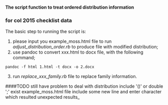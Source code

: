 #### The script function to treat ordered distribution information
### for col 2015 checklist data

The basic step to running the script is:

1. please input you example_moss.html file to run *adjust_distribution_order.rb* to produce file with modified distribution;
2. use pandoc to convert xxx.html to docx file, with the following command;
```
pandoc -f html 1.html -t docx -o 2.docx
```
3. run *replace_xxx_family.rb* file to replace family information.

####TODO
still have problem to deal with distribution include '()' or double ';' exist
example_moss.html file include some new line and enter character which resulted unexpected results_


